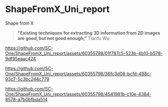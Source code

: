 # ShapeFromX_Uni_report
Shape from X

> **"Existing techniques for extracting 3D information from 2D images are good, but not good enough,"**	Tianfu Wu

https://github.com/SC-One/ShapeFromX_Uni_report/assets/60355798/01f787c5-523b-4b10-b578-9df95eaac424

https://github.com/SC-One/ShapeFromX_Uni_report/assets/60355798/36fc3d08-bcfd-498c-93c7-5c3bc244c779

https://github.com/SC-One/ShapeFromX_Uni_report/assets/60355798/4541981b-c10e-4384-8578-a7b0bfbda514

